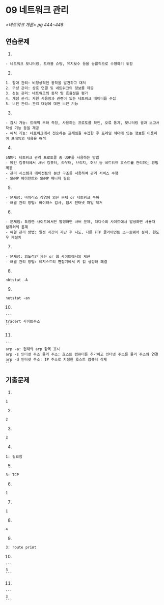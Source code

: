 # 09 네트워크 관리

*<네트워크 개론> pg 444~446*



## 연습문제

1. 

   ```
   - 네트워크 모니터링, 트러블 슈팅, 유지보수 등을 능률적으로 수행하기 위함
   ```

2. 

   ```
   1. 장애 관리: 비정상적인 동작을 발견하고 대처
   2. 구성 관리: 상호 연결 및 네트워크의 정보를 제공
   3. 성능 관리: 네트워크의 동작 및 효율성을 평가
   4. 계정 관리: 자원 사용량과 관련이 있는 네트워크 데이터를 수집
   5. 보안 관리: 관리 대상에 대한 보안 기능
   ```

3. 

   ```
   - 감시 가능: 트래픽 부하 측정, 사용하는 프로토콜 확인, 오류 통계, 모니터링 결과 보고서 작성 기능 등을 제공
   - 해석 기능: 네트워크에서 전송하는 프레임을 수집한 후 프레임 헤더에 잇는 정보를 이용하여 프레임의 내용을 해석
   ```

4. 

   ```
   SNMP: 네트워크 관리 프로토콜 중 UDP를 사용하는 방법
   - 메인 컴퓨터에서 서버 컴퓨터, 라우터, 브리지, 허브 등 네트워크 호스트를 관리하는 방법 제공
   - 관리 시스템과 에이전트의 분산 구조를 사용하여 관리 서비스 수행
   - SNMP 에이전트와 SNMP 매니저 필요
   ```

5. 

   ```
   - 문제점: 바이러스 감염에 의한 문제 or 네트워크 부하
   - 해결 관리 방법: 바이러스 검사, 임시 인터넷 파일 제거
   ```

6. 

   ```
   - 문제점: 특정한 사이트에서만 발생하면 서버 문제, 대다수의 사이트에서 발생하면 사용자 컴퓨터의 문제
   - 해결 관리 방법: 일정 시간이 지난 후 시도, 다른 FTP 클라이언트 소ㅡ트웨어 설치, 윈도우 재설치
   ```

7. 

   ```
   - 문제점: 의도적인 제한 or 웹 사이트에서의 제한
   - 해결 관리 방법: 레지스트리 편집기에서 키 값 생성해 해결
   ```

8. 

   ```
   nbtstat -A
   ```

9. 

   ```
   netstat -an
   ```

10. 

    ```
    tracert 사이트주소
    ```

11. 

    ```
    arp -a: 현재의 arp 항목 표시
    arp -s 인터넷 주소 물리 주소: 호스트 컴퓨터를 추가하고 인터넷 주소를 물리 주소와 연결
    arp -d 인터넷 주소: IP 주소로 지정한 호스트 컴퓨터 삭제
    ```




## 기출문제

1. 

   ```
   1
   ```

2. 

   ```
   2
   ```

3. 

   ```
   3
   ```

4. 

   ```
   1: 필요함
   ```

5. 

   ```
   3: TCP
   ```

6. 

   ```
   1
   ```

7. 

   ```
   1
   ```

8. 

   ```
   4
   ```

9. 

   ```
   3: route print
   ```

10. 

    ```
    3
    ```

11. 

    ```
    3
    ```
